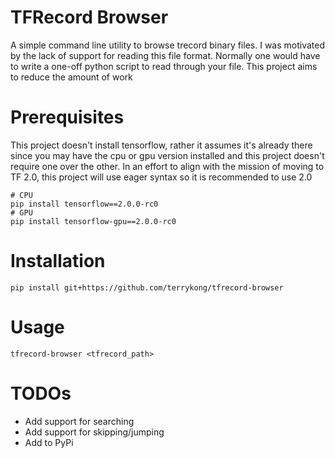 TFRecord Browser
===
A simple command line utility to browse trecord binary files. I was motivated by the lack of support for reading this file
format. Normally one would have to write a one-off python script to read through your file. This project aims to reduce
the amount of work 

Prerequisites
===
This project doesn't install tensorflow, rather it assumes it's already there since you may have the cpu or gpu version installed
and this project doesn't require one over the other. In an effort to align with the mission of moving to TF 2.0, this project
will use eager syntax so it is recommended to use 2.0
```
# CPU
pip install tensorflow==2.0.0-rc0
# GPU
pip install tensorflow-gpu==2.0.0-rc0
```

Installation
===
```
pip install git+https://github.com/terrykong/tfrecord-browser
```

Usage
===
```
tfrecord-browser <tfrecord_path>
```

TODOs
===
+ Add support for searching
+ Add support for skipping/jumping
+ Add to PyPi

